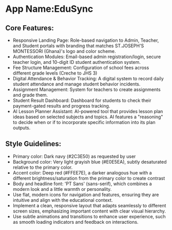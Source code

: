 # **App Name**:EduSync

## Core Features:

- Responsive Landing Page: Role-based navigation to Admin, Teacher, and Student portals with branding that matches ST.JOSEPH'S MONTESSORI (Ghana)'s logo and color scheme.
- Authentication Modules: Email-based admin registration/login, secure teacher login, and 10-digit ID student authentication system.
- Fee Structure Management: Configuration of school fees across different grade levels (Creche to JHS 3)
- Digital Attendance & Behavior Tracking: A digital system to record daily student attendance and manage student behavior incidents.
- Assignment Management: System for teachers to create assignments and grade them.
- Student Result Dashboard: Dashboard for students to check their payment-gated results and progress tracking.
- AI Lesson Planner Assistant: AI-powered tool that provides lesson plan ideas based on selected subjects and topics. AI features a "reasoning" to decide when or if to incorporate specific information into its plan outputs.

## Style Guidelines:

- Primary color: Dark navy (#2C3E50) as requested by user
- Background color: Very light grayish blue (#E0E5EA), subtly desaturated relative to the primary color.
- Accent color: Deep red (#FFEE7E), a darker analogous hue with a different brightness/saturation from the primary color to create contrast
- Body and headline font: 'PT Sans' (sans-serif), which combines a modern look and a little warmth or personality.
- Use flat, modern icons for navigation and features, ensuring they are intuitive and align with the educational context.
- Implement a clean, responsive layout that adapts seamlessly to different screen sizes, emphasizing important content with clear visual hierarchy.
- Use subtle animations and transitions to enhance user experience, such as smooth loading indicators and feedback on interactions.